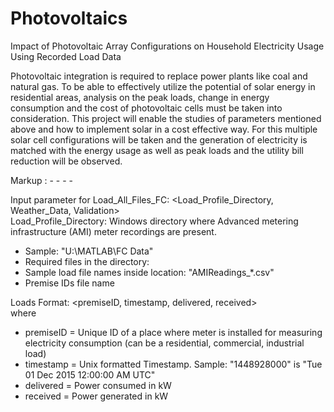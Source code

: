 # Photovoltaics
Impact of Photovoltaic Array Configurations on Household Electricity Usage Using Recorded Load Data

Photovoltaic integration is required to replace power plants like coal and natural gas. To be able to effectively utilize the potential of solar energy in residential areas, analysis on the peak loads, change in energy consumption and the cost of photovoltaic cells must be taken into consideration. This project will enable the studies of parameters mentioned above and how to implement solar in a cost effective way. For this multiple solar cell configurations will be taken and the generation of electricity is matched with the energy usage as well as peak loads and the utility bill reduction will be observed.

Markup :  - - - -

Input parameter for Load_All_Files_FC: <Load_Profile_Directory, Weather_Data, Validation>  
Load_Profile_Directory: Windows directory where Advanced metering infrastructure (AMI) meter recordings are present.   
* Sample: "U:\MATLAB\FC Data\"  
* Required files in the directory:  
* Sample load file names inside location: "AMIReadings_*.csv"  
* Premise IDs file name  

Loads Format: <premiseID, timestamp, delivered, received>  
where  
* premiseID = Unique ID of a place where  meter is installed for measuring electricity consumption (can be a residential, commercial, industrial load)  
* timestamp = Unix formatted Timestamp. Sample: "1448928000" is "Tue 01 Dec 2015 12:00:00 AM UTC"  
* delivered = Power consumed in kW  
* received = Power generated in kW  
